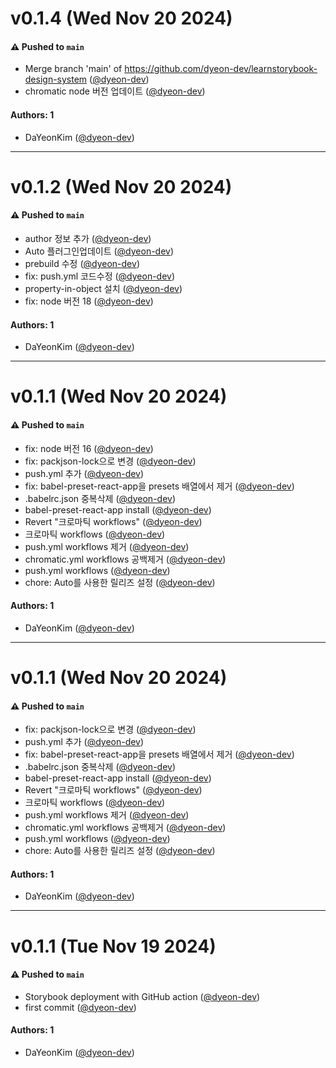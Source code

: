 # v0.1.4 (Wed Nov 20 2024)

#### ⚠️ Pushed to `main`

- Merge branch 'main' of https://github.com/dyeon-dev/learnstorybook-design-system ([@dyeon-dev](https://github.com/dyeon-dev))
- chromatic node 버전 업데이트 ([@dyeon-dev](https://github.com/dyeon-dev))

#### Authors: 1

- DaYeonKim ([@dyeon-dev](https://github.com/dyeon-dev))

---

# v0.1.2 (Wed Nov 20 2024)

#### ⚠️ Pushed to `main`

- author 정보 추가 ([@dyeon-dev](https://github.com/dyeon-dev))
- Auto 플러그인업데이트 ([@dyeon-dev](https://github.com/dyeon-dev))
- prebuild 수정 ([@dyeon-dev](https://github.com/dyeon-dev))
- fix: push.yml 코드수정 ([@dyeon-dev](https://github.com/dyeon-dev))
- property-in-object 설치 ([@dyeon-dev](https://github.com/dyeon-dev))
- fix: node 버전 18 ([@dyeon-dev](https://github.com/dyeon-dev))

#### Authors: 1

- DaYeonKim ([@dyeon-dev](https://github.com/dyeon-dev))

---

# v0.1.1 (Wed Nov 20 2024)

#### ⚠️ Pushed to `main`

- fix: node 버전 16 ([@dyeon-dev](https://github.com/dyeon-dev))
- fix: packjson-lock으로 변경 ([@dyeon-dev](https://github.com/dyeon-dev))
- push.yml 추가 ([@dyeon-dev](https://github.com/dyeon-dev))
- fix: babel-preset-react-app을 presets 배열에서 제거 ([@dyeon-dev](https://github.com/dyeon-dev))
- .babelrc.json 중복삭제 ([@dyeon-dev](https://github.com/dyeon-dev))
- babel-preset-react-app install ([@dyeon-dev](https://github.com/dyeon-dev))
- Revert "크로마틱 workflows" ([@dyeon-dev](https://github.com/dyeon-dev))
- 크로마틱 workflows ([@dyeon-dev](https://github.com/dyeon-dev))
- push.yml workflows 제거 ([@dyeon-dev](https://github.com/dyeon-dev))
- chromatic.yml workflows 공백제거 ([@dyeon-dev](https://github.com/dyeon-dev))
- push.yml workflows ([@dyeon-dev](https://github.com/dyeon-dev))
- chore: Auto를 사용한 릴리즈 설정 ([@dyeon-dev](https://github.com/dyeon-dev))

#### Authors: 1

- DaYeonKim ([@dyeon-dev](https://github.com/dyeon-dev))

---

# v0.1.1 (Wed Nov 20 2024)

#### ⚠️ Pushed to `main`

- fix: packjson-lock으로 변경 ([@dyeon-dev](https://github.com/dyeon-dev))
- push.yml 추가 ([@dyeon-dev](https://github.com/dyeon-dev))
- fix: babel-preset-react-app을 presets 배열에서 제거 ([@dyeon-dev](https://github.com/dyeon-dev))
- .babelrc.json 중복삭제 ([@dyeon-dev](https://github.com/dyeon-dev))
- babel-preset-react-app install ([@dyeon-dev](https://github.com/dyeon-dev))
- Revert "크로마틱 workflows" ([@dyeon-dev](https://github.com/dyeon-dev))
- 크로마틱 workflows ([@dyeon-dev](https://github.com/dyeon-dev))
- push.yml workflows 제거 ([@dyeon-dev](https://github.com/dyeon-dev))
- chromatic.yml workflows 공백제거 ([@dyeon-dev](https://github.com/dyeon-dev))
- push.yml workflows ([@dyeon-dev](https://github.com/dyeon-dev))
- chore: Auto를 사용한 릴리즈 설정 ([@dyeon-dev](https://github.com/dyeon-dev))

#### Authors: 1

- DaYeonKim ([@dyeon-dev](https://github.com/dyeon-dev))

---

# v0.1.1 (Tue Nov 19 2024)

#### ⚠️ Pushed to `main`

- Storybook deployment with GitHub action ([@dyeon-dev](https://github.com/dyeon-dev))
- first commit ([@dyeon-dev](https://github.com/dyeon-dev))

#### Authors: 1

- DaYeonKim ([@dyeon-dev](https://github.com/dyeon-dev))
